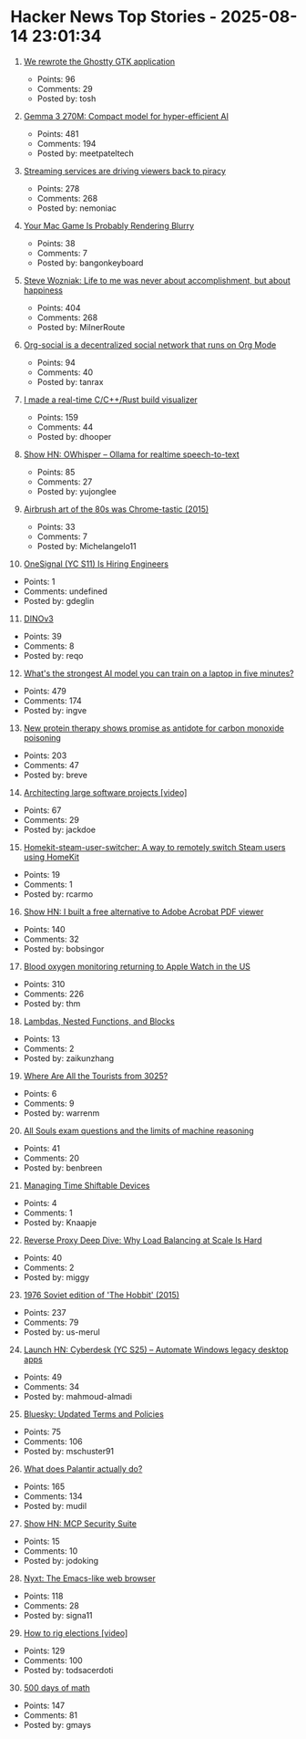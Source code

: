 # Hacker News Top Stories - 2025-08-14 23:01:34

1. [We rewrote the Ghostty GTK application](https://mitchellh.com/writing/ghostty-gtk-rewrite)
   - Points: 96
   - Comments: 29
   - Posted by: tosh

2. [Gemma 3 270M: Compact model for hyper-efficient AI](https://developers.googleblog.com/en/introducing-gemma-3-270m/)
   - Points: 481
   - Comments: 194
   - Posted by: meetpateltech

3. [Streaming services are driving viewers back to piracy](https://www.theguardian.com/film/2025/aug/14/cant-pay-wont-pay-impoverished-streaming-services-are-driving-viewers-back-to-piracy)
   - Points: 278
   - Comments: 268
   - Posted by: nemoniac

4. [Your Mac Game Is Probably Rendering Blurry](https://www.colincornaby.me/2025/08/your-mac-game-is-probably-rendering-blurry/)
   - Points: 38
   - Comments: 7
   - Posted by: bangonkeyboard

5. [Steve Wozniak: Life to me was never about accomplishment, but about happiness](https://yro.slashdot.org/comments.pl?sid=23765914&cid=65583466)
   - Points: 404
   - Comments: 268
   - Posted by: MilnerRoute

6. [Org-social is a decentralized social network that runs on Org Mode](https://github.com/tanrax/org-social)
   - Points: 94
   - Comments: 40
   - Posted by: tanrax

7. [I made a real-time C/C++/Rust build visualizer](https://danielchasehooper.com/posts/syscall-build-snooping/)
   - Points: 159
   - Comments: 44
   - Posted by: dhooper

8. [Show HN: OWhisper – Ollama for realtime speech-to-text](https://docs.hyprnote.com/owhisper/what-is-this)
   - Points: 85
   - Comments: 27
   - Posted by: yujonglee

9. [Airbrush art of the 80s was Chrome-tastic (2015)](https://www.coolandcollected.com/airbrush-art-of-the-80s-was-chrome-tastic/)
   - Points: 33
   - Comments: 7
   - Posted by: Michelangelo11

10. [OneSignal (YC S11) Is Hiring Engineers](https://onesignal.com/careers)
   - Points: 1
   - Comments: undefined
   - Posted by: gdeglin

11. [DINOv3](https://github.com/facebookresearch/dinov3)
   - Points: 39
   - Comments: 8
   - Posted by: reqo

12. [What's the strongest AI model you can train on a laptop in five minutes?](https://www.seangoedecke.com/model-on-a-mbp/)
   - Points: 479
   - Comments: 174
   - Posted by: ingve

13. [New protein therapy shows promise as antidote for carbon monoxide poisoning](https://www.medschool.umaryland.edu/news/2025/new-protein-therapy-shows-promise-as-first-ever-antidote-for-carbon-monoxide-poisoning.html)
   - Points: 203
   - Comments: 47
   - Posted by: breve

14. [Architecting large software projects [video]](https://www.youtube.com/watch?v=sSpULGNHyoI)
   - Points: 67
   - Comments: 29
   - Posted by: jackdoe

15. [Homekit-steam-user-switcher: A way to remotely switch Steam users using HomeKit](https://github.com/rcarmo/homekit-steam-user-switcher)
   - Points: 19
   - Comments: 1
   - Posted by: rcarmo

16. [Show HN: I built a free alternative to Adobe Acrobat PDF viewer](https://github.com/embedpdf/embed-pdf-viewer)
   - Points: 140
   - Comments: 32
   - Posted by: bobsingor

17. [Blood oxygen monitoring returning to Apple Watch in the US](https://www.apple.com/newsroom/2025/08/an-update-on-blood-oxygen-for-apple-watch-in-the-us/)
   - Points: 310
   - Comments: 226
   - Posted by: thm

18. [Lambdas, Nested Functions, and Blocks](https://thephd.dev/lambdas-nested-functions-block-expressions-oh-my)
   - Points: 13
   - Comments: 2
   - Posted by: zaikunzhang

19. [Where Are All the Tourists from 3025?](https://arxiv.org/abs/2508.09157)
   - Points: 6
   - Comments: 9
   - Posted by: warrenm

20. [All Souls exam questions and the limits of machine reasoning](https://resobscura.substack.com/p/all-souls-exam-questions-and-the)
   - Points: 41
   - Comments: 20
   - Posted by: benbreen

21. [Managing Time Shiftable Devices](https://bitsandtheorems.com/managing-time-shiftable-devices/)
   - Points: 4
   - Comments: 1
   - Posted by: Knaapje

22. [Reverse Proxy Deep Dive: Why Load Balancing at Scale Is Hard](https://startwithawhy.com/reverseproxy/2025/08/08/ReverseProxy-Deep-Dive-Part4.html)
   - Points: 40
   - Comments: 2
   - Posted by: miggy

23. [1976 Soviet edition of 'The Hobbit' (2015)](https://mashable.com/archive/soviet-hobbit)
   - Points: 237
   - Comments: 79
   - Posted by: us-merul

24. [Launch HN: Cyberdesk (YC S25) – Automate Windows legacy desktop apps](undefined)
   - Points: 49
   - Comments: 34
   - Posted by: mahmoud-almadi

25. [Bluesky: Updated Terms and Policies](https://bsky.social/about/blog/08-14-2025-updated-terms-and-policies)
   - Points: 75
   - Comments: 106
   - Posted by: mschuster91

26. [What does Palantir actually do?](https://www.wired.com/story/palantir-what-the-company-does/)
   - Points: 165
   - Comments: 134
   - Posted by: mudil

27. [Show HN: MCP Security Suite](https://github.com/NineSunsInc/mighty-security)
   - Points: 15
   - Comments: 10
   - Posted by: jodoking

28. [Nyxt: The Emacs-like web browser](https://lwn.net/Articles/1001773/)
   - Points: 118
   - Comments: 28
   - Posted by: signa11

29. [How to rig elections [video]](https://media.ccc.de/v/why2025-218-how-to-rig-elections)
   - Points: 129
   - Comments: 100
   - Posted by: todsacerdoti

30. [500 days of math](https://gmays.com/500-days-of-math/)
   - Points: 147
   - Comments: 81
   - Posted by: gmays

